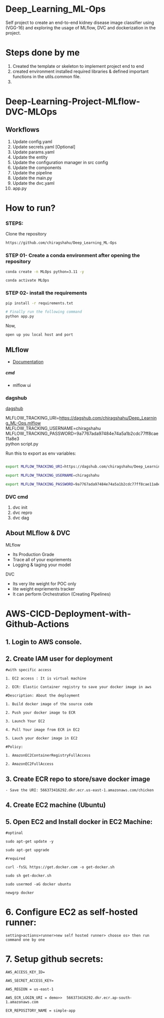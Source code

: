 # Deep_Learning_ML-Ops
Self project to create an end-to-end kidney disease image classifier using (VGG-16) and exploring the usage of MLflow, DVC and dockerization in the project.

# Steps done by me

1. Created the template or skeleton to implement project end to end
2. created environment installed required libraries & defined important functions in the utils.common file.
3. 


# Deep-Learning-Project-MLflow-DVC-MLOps


## Workflows

1. Update config.yaml
2. Update secrets.yaml [Optional]
3. Update params.yaml
4. Update the entity
5. Update the configuration manager in src config
6. Update the components
7. Update the pipeline 
8. Update the main.py
9. Update the dvc.yaml
10. app.py

# How to run?
### STEPS:

Clone the repository

```bash
https://github.com/chiragshahu/Deep_Learning_ML-Ops
```
### STEP 01- Create a conda environment after opening the repository

```bash
conda create -n MLOps python=3.11 -y
```

```bash
conda activate MLOps
```


### STEP 02- install the requirements
```bash
pip install -r requirements.txt
```

```bash
# Finally run the following command
python app.py
```

Now,
```bash
open up you local host and port
```

## MLflow

- [Documentation](https://mlflow.org/docs/latest/index.html)

##### cmd
- mlflow ui

### dagshub
[dagshub](https://dagshub.com/)

MLFLOW_TRACKING_URI=https://dagshub.com/chiragshahu/Deep_Learning_ML-Ops.mlflow \
MLFLOW_TRACKING_USERNAME=chiragshahu \
MLFLOW_TRACKING_PASSWORD=9a7767ada97484e74a5a1b2cdc77ff8cae11a8e3 \
python script.py

Run this to export as env variables:

```bash

export MLFLOW_TRACKING_URI=https://dagshub.com/chiragshahu/Deep_Learning_ML-Ops.mlflow

export MLFLOW_TRACKING_USERNAME=chiragshahu 

export MLFLOW_TRACKING_PASSWORD=9a7767ada97484e74a5a1b2cdc77ff8cae11a8e3

```

### DVC cmd

1. dvc init
2. dvc repro
3. dvc dag


## About MLflow & DVC

MLflow

 - Its Production Grade
 - Trace all of your expriements
 - Logging & taging your model


DVC 

 - Its very lite weight for POC only
 - lite weight expriements tracker
 - It can perform Orchestration (Creating Pipelines)


# AWS-CICD-Deployment-with-Github-Actions

## 1. Login to AWS console.

## 2. Create IAM user for deployment

	#with specific access

	1. EC2 access : It is virtual machine

	2. ECR: Elastic Container registry to save your docker image in aws

	#Description: About the deployment

	1. Build docker image of the source code

	2. Push your docker image to ECR

	3. Launch Your EC2 

	4. Pull Your image from ECR in EC2

	5. Lauch your docker image in EC2

	#Policy:

	1. AmazonEC2ContainerRegistryFullAccess

	2. AmazonEC2FullAccess

	
## 3. Create ECR repo to store/save docker image
    - Save the URI: 566373416292.dkr.ecr.us-east-1.amazonaws.com/chicken

	
## 4. Create EC2 machine (Ubuntu) 

## 5. Open EC2 and Install docker in EC2 Machine:
	
	
	#optinal

	sudo apt-get update -y

	sudo apt-get upgrade
	
	#required

	curl -fsSL https://get.docker.com -o get-docker.sh

	sudo sh get-docker.sh

	sudo usermod -aG docker ubuntu

	newgrp docker
	
# 6. Configure EC2 as self-hosted runner:
    setting>actions>runner>new self hosted runner> choose os> then run command one by one


# 7. Setup github secrets:

    AWS_ACCESS_KEY_ID=

    AWS_SECRET_ACCESS_KEY=

    AWS_REGION = us-east-1

    AWS_ECR_LOGIN_URI = demo>>  566373416292.dkr.ecr.ap-south-1.amazonaws.com

    ECR_REPOSITORY_NAME = simple-app


